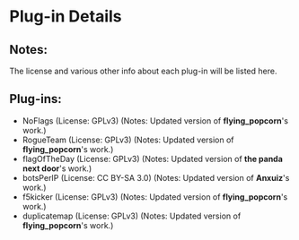 # Plug-in Details

## Notes:
The license and various other info about each plug-in will be listed here.

## Plug-ins:
* NoFlags (License: GPLv3) (Notes: Updated version of **flying_popcorn**'s work.)
* RogueTeam (License: GPLv3) (Notes: Updated version of **flying_popcorn**'s work.)
* flagOfTheDay (License: GPLv3) (Notes: Updated version of **the panda next door**'s work.)
* botsPerIP (License: CC BY-SA 3.0) (Notes: Updated version of **Anxuiz**'s work.)
* f5kicker (License: GPLv3) (Notes: Updated version of **flying_popcorn**'s work.)
* duplicatemap (License: GPLv3) (Notes: Updated version of **flying_popcorn**'s work.)
